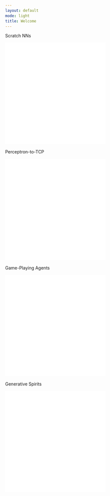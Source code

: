 ```yaml
---
layout: default
mode: light
title: Welcome
---
```

<div class="index-flex-container">
    <div class="zoom">
        <p>Scratch NNs</p>
        <a href="."><img style="background-color: darkslategray" src="/Assets/images/k12_transparent.png"></a>
    </div>
    <div class="zoom">
        <p>Perceptron-to-TCP</p>
        <a href="."><img style="background-color: lightcoral" src="/Assets/images/k12_transparent.png"></a>
    </div>
</div>
<div class="index-flex-container">
    <div class="zoom">
        <p>Game-Playing Agents</p>
        <a href="."><img style="background-color: lightseagreen" src="/Assets/images/k12_transparent.png"></a>
    </div>
    <div class="zoom">
        <p>Generative Spirits</p>
        <a href="Projects/Narrative%20Map.html"><img style="background-color: #F1C40F" src="/Assets/images/k12_transparent.png"></a>
    </div>
</div>